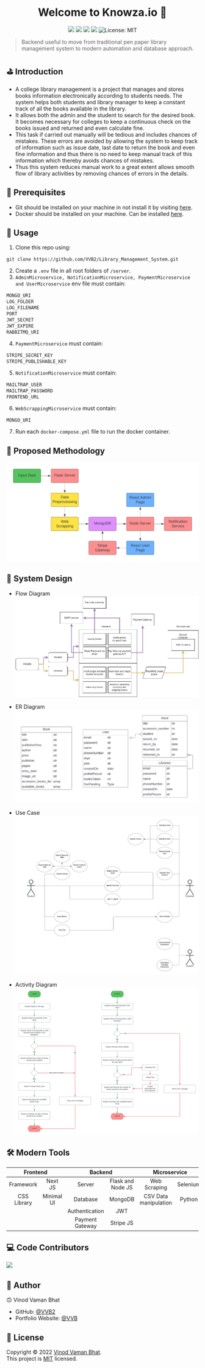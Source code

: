<h1 align="center">Welcome to Knowza.io 👋</h1>
<p align="center">
    <img src="https://img.shields.io/github/actions/workflow/status/VVB2/Library_Management_System/publish-docker-images.yml?branch=main&style=flat-square" />
    <img src="https://img.shields.io/github/contributors/VVB2/Library_Management_System?style=flat-square" />
    <img src="https://img.shields.io/librariesio/github/VVB2/Library_Management_System?style=flat-square" />
    <img src="https://img.shields.io/github/repo-size/VVB2/Library_Management_System?style=flat-square" />
    <img alt="License: MIT" src="https://img.shields.io/badge/license-MIT-yellow.svg?style=flat-square" target="_blank" />
</p>

> Backend useful to move from traditional pen paper library management system to modern automation and database approach.

## ⛳ Introduction 
- A college library management is a project that manages and stores books information electronically according to students needs. The system helps both students and library manager to keep a constant track of all the books available in the library. </br>
- It allows both the admin and the student to search for the desired book. It becomes necessary for colleges to keep a continuous check on the books issued and returned and even calculate fine. </br>
- This task if carried out manually will be tedious and includes chances of mistakes. These errors are avoided by allowing the system to keep track of information such as issue date, last date to return the book and even fine information and thus there is no need to keep manual track of this information which thereby avoids chances of mistakes. </br>
- Thus this system reduces manual work to a great extent allows smooth flow of library activities by removing chances of errors in the details.

## 📄 Prerequisites
- Git should be installed on your machine in not install it by visiting [here](https://git-scm.com/downloads).
- Docker should be installed on your machine. Can be installed [here](https://www.docker.com/products/docker-desktop/).


## 🚀 Usage
1. Clone this repo using:
```
git clone https://github.com/VVB2/Library_Management_System.git
```
2. Create a `.env` file in all root folders of `/server`.
3. `AdminMicroservice, NotificationMicroservice, PaymentMicroservice and UserMicroservice` env file must contain:
```
MONGO_URI
LOG_FOLDER
LOG_FILENAME
PORT
JWT_SECRET
JWT_EXPIRE
RABBITMQ_URI
```
4. `PaymentMicroservice` must contain:
```
STRIPE_SECRET_KEY
STRIPE_PUBLISHABLE_KEY
```
5. `NotificationMicroservice` must contain:
```
MAILTRAP_USER
MAILTRAP_PASSWORD
FRONTEND_URL
```
6. `WebScrappingMicroservice` must contain:
```
MONGO_URI
```
7. Run each `docker-compose.yml` file to run the docker container.

## 🤔 Proposed Methodology
![Proposed Methodology](System%20Design/Proposed%20Methodology.png)

## 🎨 System Design
- Flow Diagram
![Flow Diagram](System%20Design/Knowza.io%20-%20Flow%20Diagram.png)

- ER Diagram
![ER Diagram](System%20Design/Knowza.io%20-%20ER%20Diagram.png)

- Use Case
![Use Case](System%20Design/Knowza.io%20-%20Use%20case%20diagram.png)

- Activity Diagram
![Activity Diagram](System%20Design/Knowza.io%20-%20Activity%20Diagram.png)

## 🛠 Modern Tools
<table>
    <thead>
        <tr class="header">
            <th style="text-align: center;" colspan=2>Frontend</th>
            <th style="text-align: center;" colspan=2>Backend</th>
            <th style="text-align: center;" colspan=2>Microservice</th>
            <th style="text-align: center;" colspan=2>Deployment</th>
        </tr>
    </thead>
    <tbody>
        <tr>
            <td style="text-align: center;">Framework</td>
            <td style="text-align: center;">Next JS</td>
            <td style="text-align: center;">Server</td>
            <td style="text-align: center;">Flask and Node JS</td>
            <td style="text-align: center;">Web Scraping</td>
            <td style="text-align: center;">Selenium</td>
            <td style="text-align: center;">VCS</td>
            <td style="text-align: center;">Git/GitHub</td>
        </tr>
        <tr>
            <td style="text-align: center;">CSS Library</td>
            <td style="text-align: center;">Minimal UI</td>
            <td style="text-align: center;">Database</td>
            <td style="text-align: center;">MongoDB</td>
            <td style="text-align: center;">CSV Data manipulation</td>
            <td style="text-align: center;">Python</td>
            <td style="text-align: center;">CI/CD</td>
            <td style="text-align: center;">Netlify</td>
        </tr>
        <tr>
            <td style="text-align: center;"></td>
            <td style="text-align: center;"></td>
            <td style="text-align: center;">Authentication</td>
            <td style="text-align: center;">JWT</td>
            <td style="text-align: center;"></td>
            <td style="text-align: center;"></td>
            <td style="text-align: center;"></td>
            <td style="text-align: center;"></td>
        </tr>
        <tr>
            <td style="text-align: center;"></td>
            <td style="text-align: center;"></td>
            <td style="text-align: center;">Payment Gateway</td>
            <td style="text-align: center;">Stripe JS</td>
            <td style="text-align: center;"></td>
            <td style="text-align: center;"></td>
            <td style="text-align: center;"></td>
            <td style="text-align: center;"></td>
        </tr>
    </tbody>
</table>

## 💻 Code Contributors
<a href="https://github.com/VVB2/Library_Management_System/graphs/contributors">
  <img src="https://contrib.rocks/image?repo=VVB2/Library_Management_System" />
</a>

## 👤 Author
🙃 Vinod Vaman Bhat
- GitHub: [@VVB2](https://github.com/VVB2)
- Portfolio Website: [@VVB](https://snazzy-tartufo-6f8f42.netlify.app/)

## 📃 License
Copyright © 2022 [Vinod Vaman Bhat](https://github.com/VVB2). <br>
This project is [MIT](https://github.com/kefranabg/readme-md-generator/blob/master/LICENSE) licensed.